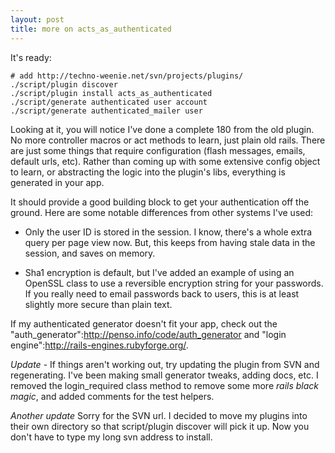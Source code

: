 ```yaml
--- 
layout: post
title: more on acts_as_authenticated
---
```

It's ready:
<pre><code># add http://techno-weenie.net/svn/projects/plugins/
./script/plugin discover
./script/plugin install acts_as_authenticated
./script/generate authenticated user account
./script/generate authenticated_mailer user</code></pre>

Looking at it, you will notice I've done a complete 180 from the old plugin.  No more controller macros or act methods to learn, just plain old rails.  There are just some things that require configuration (flash messages, emails, default urls, etc).  Rather than coming up with some extensive config object to learn, or abstracting the logic into the plugin's libs, everything is generated in your app.  

It should provide a good building block to get your authentication off the ground.  Here are some notable differences from other systems I've used:

* Only the user ID is stored in the session.  I know, there's a whole extra query per page view now.  But, this keeps from having stale data in the session, and saves on memory.

* Sha1 encryption is default, but I've added an example of using an OpenSSL class to use a reversible encryption string for your passwords.  If you really need to email passwords back to users, this is at least slightly more secure than plain text.

If my authenticated generator doesn't fit your app, check out the "auth_generator":http://penso.info/code/auth_generator and "login engine":http://rails-engines.rubyforge.org/.  

*Update* - If things aren't working out, try updating the plugin from SVN and regenerating.  I've been making small generator tweaks, adding docs, etc.  I removed the login_required class method to remove some more _rails black magic_, and added comments for the test helpers.

*Another update*  Sorry for the SVN url.  I decided to move my plugins into their own directory so that script/plugin discover will pick it up.  Now you don't have to type my long svn address to install.
